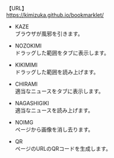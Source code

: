 【URL】<br />
https://kimizuka.github.io/bookmarklet/

+ KAZE<br />
ブラウザが風邪を引きます。

+ NOZOKIMI<br />
ドラッグした範囲をタブに表示します。

+ KIKIMIMI<br />
ドラッグした範囲を読み上げます。

+ CHIRAMI<br />
適当なニュースをタブに表示します。

+ NAGASHIGIKI<br />
適当なニュースを読み上げます。

+ NOIMG<br />
ページから画像を消し去ります。

+ QR<br />
ページのURLのQRコードを生成します。
